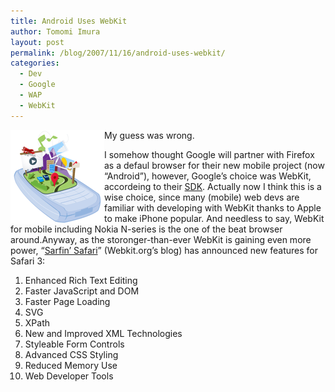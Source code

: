 ```yaml
---
title: Android Uses WebKit
author: Tomomi Imura
layout: post
permalink: /blog/2007/11/16/android-uses-webkit/
categories:
  - Dev
  - Google
  - WAP
  - WebKit
---
```

<img src="/assets/images/wp-content/misc/android.png" alt="android" align="left" />My guess was wrong.

I somehow thought Google will partner with Firefox as a defaul browser for their new mobile project (now &#8220;Android&#8221;), however, Google&#8217;s choice was WebKit, accordeing to their <a href="http://code.google.com/android/" target="_blank">SDK</a>. Actually now I think this is a wise choice, since many (mobile) web devs are familiar with developing with WebKit thanks to Apple to make iPhone popular. And needless to say, WebKit for mobile including Nokia N-series is the one of the beat browser around.Anyway, as the storonger-than-ever WebKit is gaining even more power, &#8220;<a href="http://webkit.org/blog/122/webkit-3-10-new-things/" target="_blank">Sarfin&#8217; Safari</a>&#8221; (Webkit.org&#8217;s blog) has announced new features for Safari 3:

1.  Enhanced Rich Text Editing
2.  Faster JavaScript and DOM
3.  Faster Page Loading
4.  SVG
5.  XPath
6.  New and Improved XML Technologies
7.  Styleable Form Controls
8.  Advanced CSS Styling
9.  Reduced Memory Use
10. Web Developer Tools